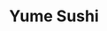 ---
layout: place
title: "Yume Sushi"
permalink: /wisconsin/madison/yume-sushi.html
stateAbbr: WI
stateName: Wisconsin
cityName: Madison
seo:
  name: "Yume Sushi"
  type: Restaurant
  links: https://www.yumesushimadison.com/
description: "Casual eatery serving sushi rolls, noodle dishes & other Japanese staples in simple digs. Yume Sushi serves delicious sushi in Madison, Wisconsin. Try fresh Japanese dishes for a great dining experience. Available for takeout, delivery, lunch, and dinner."
place_id: ChIJJ-zlczZTBogRM3JXw0WwV3I
photos:
  - name: >-
      places/ChIJJ-zlczZTBogRM3JXw0WwV3I/photos/AeeoHcK_JJdvLgM_c5Krw7P8Gl-Dx1AHOifVoRNFg5rxDmpNeIpQPrXxz0VyjptRHKjejuPSurL4SQFaq3PSk3YTh9DbR_6VK8MGXreGwmQH8wFdToCPeptZdQvLdo6ZlixCfFV3NcM4Cfrjrj4_t-RT6xTvKsGbWFDPqv7EnC3A8IoTjqYt6wd7Hj0X7o9nBd3bqgoA1uedARtW1WcDPr7NMrTwddvtAMcmU-bcKM-_bDS0h2SlOyr7P8-cwegTh5zDTrM2qYvA565ABHleYli_2-Dpu1ubxCEZwF1OWtgzLSZPQikNnbGCM1uXSIzeJkEkfHJ4YbY2_Dr-Sr5BcIfUZKo2-HKDiYp_gzLcm-Cwfsdc_6jgR85m6ucrC3pQEatn2XptjwCd1tEhmte-6BQAC07ZeDkd-d_hbYHG9r633zk7mlu1
    widthPx: 4160
    heightPx: 3120
    authorAttributions:
      - displayName: Clint K
        uri: https://maps.google.com/maps/contrib/118198192359078190560
        photoUri: >-
          https://lh3.googleusercontent.com/a-/ALV-UjWUnvAgyfkORzKOvBysQBP02sG-hsI178xoaOr9wLNUWJIcZxSDLw=s100-p-k-no-mo
    flagContentUri: >-
      https://www.google.com/local/imagery/report/?cb_client=maps_api_places.places_api&image_key=!1e10!2sCIHM0ogKEICAgIDuhJn23wE&hl=en-US
    googleMapsUri: >-
      https://www.google.com/maps/place//data=!3m4!1e2!3m2!1sCIHM0ogKEICAgIDuhJn23wE!2e10!4m2!3m1!1s0x8806533673e5ec27:0x7257b045c3577233
  - name: >-
      places/ChIJJ-zlczZTBogRM3JXw0WwV3I/photos/AeeoHcJ_-rAvu3AHKB5Lnjell7I7IJ3cV-Ppcn8qhgiFBvfE3A68KFV6QxO_6SHo8rJaXNv9-OxRPxWnC-Qcrg5vlmt2Q2eOFFkga5QesV0ccDvdx90zDDhsY_ENDz5i16WHYTtyat6-eVH5plv3tsnuCWq9nSws9Uw0jjwcavU6DQ0Rz5Q7uPWvOzX4_8nFkDRCkdfe9kwvIY5B1itZIyX9Z4F_TH3eHNOAHJT0ZtbJlzuGQCf0NxQkJeW1L1TYdQsnzzojRJbktijw3KEqJEqoJ7BPwVHPq56_a90zaVu13OubXL-4KG1Hx0tQweoCZxCUnLQpewI1k0J129cfF8TbDB1Nt03LmIdLkuWcPuviSX_sd1bUQdsWmpuiwVy4Us1JCNQT4R3yTkXen6RQVuN737x2PUSC0kvg91xpgbYgrw4
    widthPx: 3000
    heightPx: 4000
    authorAttributions:
      - displayName: Larry Martin
        uri: https://maps.google.com/maps/contrib/110693471595816034790
        photoUri: >-
          https://lh3.googleusercontent.com/a-/ALV-UjVfgCmB7OEt3iV9pAc6H0lb_9cecAF-srCSuJmGNes4xnxPDhjqIQ=s100-p-k-no-mo
    flagContentUri: >-
      https://www.google.com/local/imagery/report/?cb_client=maps_api_places.places_api&image_key=!1e10!2sCIHM0ogKEICAgICDxYffeA&hl=en-US
    googleMapsUri: >-
      https://www.google.com/maps/place//data=!3m4!1e2!3m2!1sCIHM0ogKEICAgICDxYffeA!2e10!4m2!3m1!1s0x8806533673e5ec27:0x7257b045c3577233
  - name: >-
      places/ChIJJ-zlczZTBogRM3JXw0WwV3I/photos/AeeoHcJcOPmIiB6RvpOuFi2_Q4L0SPv1c4YNEWUcXxHJsNavs1kHoUWrdt7CP0tauUCeOgm3fIw37t1zg0QWUUanElK5x2qev5Xjauua8JLogVSOWRwh155kjEr_fciC6HyvP3HKUBvlJrlTf7c8SC5E86RYTtGhhAj0_lOebYu70gOzq-sZmdqmZtpT6KL-iq0YlJtHDifQRYRPJ4LN0qE6kWXO_XxHtTldRnqGzv7PykPsQB6DV083n4AI7bdtmKCWCAKN0dhvEutivz_2Y4vdio9o9XVX_QDqPcL8JTwujixt1y_SzS7i4h1J4hyajyY5ovngGP6qiPVnjMEMMgYWNxmsPguHcjM8TuN7x6YnJwvuuk3PXOH4GdRPPUuvtmWY6hkl3MPuBQ1_z5hPEs4ryHMPwqoxg0QLy4R2d6ynyZc
    widthPx: 2880
    heightPx: 2160
    authorAttributions:
      - displayName: Traveling with The Lowing's
        uri: https://maps.google.com/maps/contrib/101399628370653296308
        photoUri: >-
          https://lh3.googleusercontent.com/a-/ALV-UjWOj00mZpvj6LJ2OqRh75bqXWVccEIe4QNPrlPwBbkmOMkh5Hz4LQ=s100-p-k-no-mo
    flagContentUri: >-
      https://www.google.com/local/imagery/report/?cb_client=maps_api_places.places_api&image_key=!1e10!2sCIHM0ogKEICAgID69ca2Ww&hl=en-US
    googleMapsUri: >-
      https://www.google.com/maps/place//data=!3m4!1e2!3m2!1sCIHM0ogKEICAgID69ca2Ww!2e10!4m2!3m1!1s0x8806533673e5ec27:0x7257b045c3577233
  - name: >-
      places/ChIJJ-zlczZTBogRM3JXw0WwV3I/photos/AeeoHcJSjfuB0XEh7fPL9nEtbuHk8rm7-v1J0qGMrhinSDXKloqKkLRVJWGZJVd0-xJJ9Ec0zHKohtQRWDYBL0cSYUQLyqNS9tD8lxNsn6yzga5MaGrX226LdhgUPo0h0PBUa1g8kFuOGKYgJm5IEjDJVoin2uu_-5sSmjccQ3CoKziJP2Ex_nfOPb2bRLGL29VmwJirsw-i_JZ4dQ08Byl_zMAhiVOlr6qvYRmA01VRSMoe4L23dJeBMjw4EZAcE3GvY1CdKjjYwf0N161Xxww9Zx3_PbN5hWohvugSVJ1iJLZfukgIntHPr_95Ds0jYlzVxNXdDCtBuHaLG5RTQhmAkyDSMYfVO9YQl8ZNF2mmi-ksNDdk-t97WQaOtJDnwrxhRDiiGbswO_dYo-z0YuCCGl8QnOT5Pb5nYyDXyTu5kIskciVf
    widthPx: 4048
    heightPx: 3036
    authorAttributions:
      - displayName: sarah swanson
        uri: https://maps.google.com/maps/contrib/112440813323112341638
        photoUri: >-
          https://lh3.googleusercontent.com/a-/ALV-UjUqPwymh-TsBi0A5Qet8IF9RtX28nSvgbJmP1iqBJxQmBkXGf-0=s100-p-k-no-mo
    flagContentUri: >-
      https://www.google.com/local/imagery/report/?cb_client=maps_api_places.places_api&image_key=!1e10!2sCIHM0ogKEICAgIDskrDh5gE&hl=en-US
    googleMapsUri: >-
      https://www.google.com/maps/place//data=!3m4!1e2!3m2!1sCIHM0ogKEICAgIDskrDh5gE!2e10!4m2!3m1!1s0x8806533673e5ec27:0x7257b045c3577233
  - name: >-
      places/ChIJJ-zlczZTBogRM3JXw0WwV3I/photos/AeeoHcKjAd-qiobW0rOooGTT1sY44Ix2shApDv5H0MBY54XXERVKMrGjF0W0HUyjwYXI5EA-gDAlJpLY7dinqstMjNKQikCQR29H_RVz5p9WgoSCJCkz589kX1t14-1xytIZATaNvE70RXPgkPFqqIUSFykYxKSe7bu3QOlMXpgu6WGfXLV2Q8SX7wgKbt2CRjYWXWAT2Zi8Hr8fVpi0BGdRA9kFKlmX4S5b2h9AEGU952PhCqReL0o7r8WXSkcW6XPNijzGB-gWuX9ORHcpTFAOS6tIfgKM1m0De9R9K9vHI8M8Vz8L4bxdZ7lVEVk8y7VbP4srrfIOTDJUE8F_XQSYIPTP5uSee8mGeSFPdgjfzUzNaoxRqlsO1BJM4S2H1hTukY2p2dkw7Crz4t4xWv7BbR3knHmEqgy7ugQ-byU464uNRQ
    widthPx: 4032
    heightPx: 1960
    authorAttributions:
      - displayName: Ben Yea
        uri: https://maps.google.com/maps/contrib/118406998785277037123
        photoUri: >-
          https://lh3.googleusercontent.com/a-/ALV-UjVv7r07tR3AyDHOcg9Jr8XwRH-n8A_vQemVb9BrfMRvVlOPbUmeJA=s100-p-k-no-mo
    flagContentUri: >-
      https://www.google.com/local/imagery/report/?cb_client=maps_api_places.places_api&image_key=!1e10!2sCIHM0ogKEICAgICkxpftGA&hl=en-US
    googleMapsUri: >-
      https://www.google.com/maps/place//data=!3m4!1e2!3m2!1sCIHM0ogKEICAgICkxpftGA!2e10!4m2!3m1!1s0x8806533673e5ec27:0x7257b045c3577233
  - name: >-
      places/ChIJJ-zlczZTBogRM3JXw0WwV3I/photos/AeeoHcIoSGsLJEZLZ-fV-sn7rq-uHi09FofdHLPtktDzmbAJdGQXyAkqMB-ThNCtan_Qz1dcl-JnuDgTlr9aDW-tIc4pXnezpfWbeCToFxOIX6SuF2dmxGluUzLKrgXSZxM38PY9utlxclJD7XnLNKlyeAUnilSYzvVudF33WJRYjyQaFvqu5x-Y0IqIXbIHEXMlmiuc_jBLuTX5iFTAhKxAvXMGSUYwmfne2V2hK278Ccecsd-8HDtCK7MIjT_Gysb8MMFhzMDPADL0ixpZstOikOZIaG8Rs2Q04cJGouFyji0laFpWt7wYz2EvFQar_Yz3AwtcOCkCaAyG4AcPy_AQs5I0Ip5Jb3t3dw4DAseSsKm4anj_pnSw5V5yDtQd-lrpdnNtdDYZLB5Mou3eoLf1sx2Y7GktWdJywRZTcioMDR4qGJf2
    widthPx: 3024
    heightPx: 4032
    authorAttributions:
      - displayName: Jeanette Fox
        uri: https://maps.google.com/maps/contrib/111442294857918352417
        photoUri: >-
          https://lh3.googleusercontent.com/a-/ALV-UjWxR3tkDLedDVHa_UJCgM2b5YCSoMyQJ1EoXJTj7cL5sTMXTf8FLA=s100-p-k-no-mo
    flagContentUri: >-
      https://www.google.com/local/imagery/report/?cb_client=maps_api_places.places_api&image_key=!1e10!2sCIHM0ogKEICAgIDKhf-TmwE&hl=en-US
    googleMapsUri: >-
      https://www.google.com/maps/place//data=!3m4!1e2!3m2!1sCIHM0ogKEICAgIDKhf-TmwE!2e10!4m2!3m1!1s0x8806533673e5ec27:0x7257b045c3577233
  - name: >-
      places/ChIJJ-zlczZTBogRM3JXw0WwV3I/photos/AeeoHcKkghrOMhon3Rke2g_KWIX9sYYVZuStZdoIKiTAddjoSpe4jEXjYnXl7zs8IhrNyfl686ZsxMAOpmbis7Jj7Lwlfz1StaQ66kWiTyZew0fOxAktG9ve_rxv5Uatj7cJo9K5QaUYQY32MJuhk5-HeC1KlxJFmGwjEtiVJCO4Xuyjd8-NhodWzxVR9aiQXC3DbWbN7sMBZeNbvjzQ-mApCrIj7kEHAtx-YTtpq75tcE6xgo7LVPxh1dk6TkYfRKiK3aEYbjQYzPVY2v9F84q2IG_gPY-rl1C5UATzT5oNROGpMmuPhs-5ChklndjCxqL_iDJjKBxHT8zhM4AHxsFnZJlgX_7tWLKEN21jxYHrXvtxgxESVoTXLAaFQHG1NXXFjrXInn0FJeQr80cIF9sS4_uKuttc1wgpx4nggtjEEDg
    widthPx: 4032
    heightPx: 3024
    authorAttributions:
      - displayName: Yining Dai
        uri: https://maps.google.com/maps/contrib/103891930984728309497
        photoUri: >-
          https://lh3.googleusercontent.com/a-/ALV-UjVd_sQrn6STIPexd9sPrlEQG2_yl_8iKQtaf8zdwtCdsInN2qn8=s100-p-k-no-mo
    flagContentUri: >-
      https://www.google.com/local/imagery/report/?cb_client=maps_api_places.places_api&image_key=!1e10!2sCIHM0ogKEICAgIDC0urVdw&hl=en-US
    googleMapsUri: >-
      https://www.google.com/maps/place//data=!3m4!1e2!3m2!1sCIHM0ogKEICAgIDC0urVdw!2e10!4m2!3m1!1s0x8806533673e5ec27:0x7257b045c3577233
  - name: >-
      places/ChIJJ-zlczZTBogRM3JXw0WwV3I/photos/AeeoHcKXUsqcP75GTLTU-F-d2shMRP70JIuUyVvqRhHS5rh2wct1m9xgvL0G09706mFE_VvaC6ePVoLDrEinUj-XQDPFkXYQHAhbc6YBmH2JI8yKkm05Z_vax4Dbp8BzF_A6nw02AMS0s2TsNrmZEkidq2c13FxltDwmGXMra4corh-KSS3qQl9e9VOQX3rKR7fhzhtQPYMuppqCnvoRbW69rfhZFd3w8E4hVWDSzfHV8wUkencn42rqhTuQ5qAjfFeLy5RIgYzLZA-2xESWs2_tJI30kNeGUCV_YSBxHakeCwbLHNTp05tCh9SniPXTj2PFnWK4WT9IWsEXkmtTTmefJZ1MSh35FZE7d6o_5KFQj-0zAXUd2dIO-jwUP7_9R_v4cpiedng-Dk0MoR67bInLViOsnu2ukwQ_ayuXfGwwmq8
    widthPx: 3024
    heightPx: 4032
    authorAttributions:
      - displayName: Venecia Rollins
        uri: https://maps.google.com/maps/contrib/109850026938122322264
        photoUri: >-
          https://lh3.googleusercontent.com/a-/ALV-UjVWYq-rPB9IlElv2Ld8luYE0T-LIIvqR9T8p8Ow5EZeuGP2pwxm8A=s100-p-k-no-mo
    flagContentUri: >-
      https://www.google.com/local/imagery/report/?cb_client=maps_api_places.places_api&image_key=!1e10!2sCIHM0ogKEICAgICk3JLObA&hl=en-US
    googleMapsUri: >-
      https://www.google.com/maps/place//data=!3m4!1e2!3m2!1sCIHM0ogKEICAgICk3JLObA!2e10!4m2!3m1!1s0x8806533673e5ec27:0x7257b045c3577233
  - name: >-
      places/ChIJJ-zlczZTBogRM3JXw0WwV3I/photos/AeeoHcK739rLtGTFWqnM_s3bjnDwU3kJKDe93-4w1bGVnYqpUzx2K1SucBHLWrRudG5FsIX69iOUh6_Fr__Z6nNs0Mp2Bmp_C0HOz6_h2WBLAcc9iN6K0eKzsH7wpaEWjoWHOZBsaSmsC4kNrdARhfgFGO_meoSSwapOk-ZnGWZ5YKTWfAbmtMAcTSmke9ALlA8clS6efYkhGXsGysU-W9T5LhJ0k460FU1D3n1MbUAMPGDSifEA-OXjffqjyHQs6IThlmB20ziDBqwSS7iIV6M1QTPMd38AVx32tPhUDRG2hNO3uf-83f7fbsY3oaBOcz1rbF4WftHsKbIRvB9PuiAL83TvldbKXP9-V-QKB-azFLeIwrfgkRhpMJEajMWg8_ApZ3XYeToihVrCjcvwJcizwJ75mTV_Nht3zgRVgDV_cdLh-_Y
    widthPx: 3822
    heightPx: 3120
    authorAttributions:
      - displayName: Michele Michelotto
        uri: https://maps.google.com/maps/contrib/112433583357697514751
        photoUri: >-
          https://lh3.googleusercontent.com/a-/ALV-UjXIDx6AEwkOxyp60vBbPIli-jt-cJmYdpMTCkKVNCXPEstF0YNt=s100-p-k-no-mo
    flagContentUri: >-
      https://www.google.com/local/imagery/report/?cb_client=maps_api_places.places_api&image_key=!1e10!2sCIHM0ogKEICAgICEvfq-8QE&hl=en-US
    googleMapsUri: >-
      https://www.google.com/maps/place//data=!3m4!1e2!3m2!1sCIHM0ogKEICAgICEvfq-8QE!2e10!4m2!3m1!1s0x8806533673e5ec27:0x7257b045c3577233
  - name: >-
      places/ChIJJ-zlczZTBogRM3JXw0WwV3I/photos/AeeoHcLru7TISg3g0S9ZPOW9GjQfC2SWbZGs5P53XjuSgVS92BXqZHLd_W4DCY-5LfwZ0YkOt0KroeX3a5V2XsVTujqodw6dYdx3c8eXMp0IBgn9jQL3add9iNbRQofSyp3gyQ8zD6_H1ySbOjlVKM8dPFnnNa2-3V94JMRujF63LPJ-vA05K7302mgB-HKZs1tN8y7NQCDQmujT9e48PdOkAMEOBw6QIXqfDdVE6GyLeA4QQqMdm2_BdGIcrAA03fr3WlzEl2SXf8WzedwicIk3fXyepXwDGHhCZR8uCF4aljocCf6azk5OXxKh0v-SAdbVXhv30KZ8HTvh_3pt4WQfq_TEzKTPrVsVFjbAtMEr8qyGhbhiBqkvF3jr52G0qcq9wiByrgYVnNSMgo5wT8Dn3OLKWqHmVKC1ZEgyg6a-FYpuSg
    widthPx: 1080
    heightPx: 1920
    authorAttributions:
      - displayName: ivandi edward
        uri: https://maps.google.com/maps/contrib/108647664467188952123
        photoUri: >-
          https://lh3.googleusercontent.com/a-/ALV-UjXsH8Ho5w4xPVS0dCVqzgR4c_WcL6PDv-iSt2Hhzn6z7OIQVlo=s100-p-k-no-mo
    flagContentUri: >-
      https://www.google.com/local/imagery/report/?cb_client=maps_api_places.places_api&image_key=!1e10!2sCIHM0ogKEICAgICOismsZg&hl=en-US
    googleMapsUri: >-
      https://www.google.com/maps/place//data=!3m4!1e2!3m2!1sCIHM0ogKEICAgICOismsZg!2e10!4m2!3m1!1s0x8806533673e5ec27:0x7257b045c3577233
address: 449 State St 2nd floor, Madison, WI 53703, USA
street: 449 State St 2nd floor
city: Madison
state: WI
zip: '53703'
country: USA
neighborhood: null
latitude: '43.074645'
longitude: '-89.393460'
accessibility_options:
  wheelchairAccessibleRestroom: true
business_status: OPERATIONAL
name: Yume Sushi
google_maps_links:
  directionsUri: >-
    https://www.google.com/maps/dir//''/data=!4m7!4m6!1m1!4e2!1m2!1m1!1s0x8806533673e5ec27:0x7257b045c3577233!3e0
  placeUri: https://maps.google.com/?cid=8239247856974131763
  writeAReviewUri: >-
    https://www.google.com/maps/place//data=!4m3!3m2!1s0x8806533673e5ec27:0x7257b045c3577233!12e1
  reviewsUri: >-
    https://www.google.com/maps/place//data=!4m4!3m3!1s0x8806533673e5ec27:0x7257b045c3577233!9m1!1b1
  photosUri: >-
    https://www.google.com/maps/place//data=!4m3!3m2!1s0x8806533673e5ec27:0x7257b045c3577233!10e5
primary_type: Japanese Restaurant
opening_hours:
  regular: null
  current: null
secondary_opening_hours:
  regular:
    weekdayDescriptions: null
    type: null
  current:
    weekdayDescriptions: null
    type: null
phone: (608) 255-5020
price_level: PRICE_LEVEL_MODERATE
price_range: $10 &ndash; $20
rating: '4.0'
rating_count: 240
website: https://www.yumesushimadison.com/
reviews:
  - name: >-
      places/ChIJJ-zlczZTBogRM3JXw0WwV3I/reviews/ChZDSUhNMG9nS0VJQ0FnSUNkbGR6cWVBEAE
    relativePublishTimeDescription: a year ago
    rating: 5
    text:
      text: >-
        I love this place, I go here all the time, great for takeout or dine-in.
        It’s never too crowded and we are always seated right away. Service is
        fast and friendly. It feels like a little secret on the second floor.


        I’m no sushi connoisseur but I love the dragonfly roll and the philly
        roll.


        Definitely a good place to get sushi if you want a place that makes it
        fast, fresh, affordable and delish :) I’ve gone to Red a couple times
        but honestly I’d rather go here.
      languageCode: en
    originalText:
      text: >-
        I love this place, I go here all the time, great for takeout or dine-in.
        It’s never too crowded and we are always seated right away. Service is
        fast and friendly. It feels like a little secret on the second floor.


        I’m no sushi connoisseur but I love the dragonfly roll and the philly
        roll.


        Definitely a good place to get sushi if you want a place that makes it
        fast, fresh, affordable and delish :) I’ve gone to Red a couple times
        but honestly I’d rather go here.
      languageCode: en
    authorAttribution:
      displayName: Linnea Edwards
      uri: https://www.google.com/maps/contrib/108769392994623885113/reviews
      photoUri: >-
        https://lh3.googleusercontent.com/a-/ALV-UjWi1KbqL3SbGWr4VHYGrh0RBlIa2QezjPPVkbf361nduvoJFeo=s128-c0x00000000-cc-rp-mo
    publishTime: '2024-02-16T22:11:43.713034Z'
    flagContentUri: >-
      https://www.google.com/local/review/rap/report?postId=ChZDSUhNMG9nS0VJQ0FnSUNkbGR6cWVBEAE&d=17924085&t=1
    googleMapsUri: >-
      https://www.google.com/maps/reviews/data=!4m6!14m5!1m4!2m3!1sChZDSUhNMG9nS0VJQ0FnSUNkbGR6cWVBEAE!2m1!1s0x8806533673e5ec27:0x7257b045c3577233
  - name: >-
      places/ChIJJ-zlczZTBogRM3JXw0WwV3I/reviews/ChZDSUhNMG9nS0VJQ0FnTURBcmRtdGF3EAE
    relativePublishTimeDescription: 2 months ago
    rating: 1
    text:
      text: >-
        Some of the worst sushi Madison has to offer. $14 for a 5-piece spider
        roll with no fish & half cooked shrimp tails. Not to mention the
        possibly spoiled salmon on the Fantastic roll (terrible name for the
        roll as it was far from fantastic). The salmon had a very pungent, fishy
        taste & smell. By the looks of other reviews, I’ll most likely be sick
        when I wake up as other reviewers have reported food poisoning the next
        day. Do yourself a favor and eat at Fin Sushi off of Junction Road.
      languageCode: en
    originalText:
      text: >-
        Some of the worst sushi Madison has to offer. $14 for a 5-piece spider
        roll with no fish & half cooked shrimp tails. Not to mention the
        possibly spoiled salmon on the Fantastic roll (terrible name for the
        roll as it was far from fantastic). The salmon had a very pungent, fishy
        taste & smell. By the looks of other reviews, I’ll most likely be sick
        when I wake up as other reviewers have reported food poisoning the next
        day. Do yourself a favor and eat at Fin Sushi off of Junction Road.
      languageCode: en
    authorAttribution:
      displayName: Nikyle Braxton (Kyle)
      uri: https://www.google.com/maps/contrib/108284501681888630056/reviews
      photoUri: >-
        https://lh3.googleusercontent.com/a-/ALV-UjXGh7LBs3Cf6PhZEFCTd7EQINKj4LCyHilOHqy3fg7gAX_Q0YkU=s128-c0x00000000-cc-rp-mo
    publishTime: '2025-02-11T04:19:01.986672Z'
    flagContentUri: >-
      https://www.google.com/local/review/rap/report?postId=ChZDSUhNMG9nS0VJQ0FnTURBcmRtdGF3EAE&d=17924085&t=1
    googleMapsUri: >-
      https://www.google.com/maps/reviews/data=!4m6!14m5!1m4!2m3!1sChZDSUhNMG9nS0VJQ0FnTURBcmRtdGF3EAE!2m1!1s0x8806533673e5ec27:0x7257b045c3577233
  - name: >-
      places/ChIJJ-zlczZTBogRM3JXw0WwV3I/reviews/ChZDSUhNMG9nS0VJQ0FnSUN2bDdfcmNREAE
    relativePublishTimeDescription: 3 months ago
    rating: 1
    text:
      text: >-
        Got food poisoning from salmon roll. Look at this dude. Been ordering
        from here for a long time. Am stopping my business tho, ain’t no way
        that 9$ roll was worth the suffering I’m going through right now.
      languageCode: en
    originalText:
      text: >-
        Got food poisoning from salmon roll. Look at this dude. Been ordering
        from here for a long time. Am stopping my business tho, ain’t no way
        that 9$ roll was worth the suffering I’m going through right now.
      languageCode: en
    authorAttribution:
      displayName: Arianna Reiter
      uri: https://www.google.com/maps/contrib/107001336629891459472/reviews
      photoUri: >-
        https://lh3.googleusercontent.com/a-/ALV-UjWB5OfF8rQo5sRWgUgkVOhLIwhKX2feiLbx6_ZLftA0P5wxRwI=s128-c0x00000000-cc-rp-mo
    publishTime: '2024-12-15T14:52:12.223038Z'
    flagContentUri: >-
      https://www.google.com/local/review/rap/report?postId=ChZDSUhNMG9nS0VJQ0FnSUN2bDdfcmNREAE&d=17924085&t=1
    googleMapsUri: >-
      https://www.google.com/maps/reviews/data=!4m6!14m5!1m4!2m3!1sChZDSUhNMG9nS0VJQ0FnSUN2bDdfcmNREAE!2m1!1s0x8806533673e5ec27:0x7257b045c3577233
  - name: >-
      places/ChIJJ-zlczZTBogRM3JXw0WwV3I/reviews/ChdDSUhNMG9nS0VJQ0FnSUQ2OWNhMnF3RRAB
    relativePublishTimeDescription: 3 years ago
    rating: 5
    text:
      text: >-
        Nice sushi place in cool area...


        Miso soup is good I try many place they always too salty for me but this
        place is not.


        Sushi is good..ramen is a little bit taste less for me tempura is good.


        They floor is sticky...but over all is clean.


        Staff is ok...price is ok..portion is ok.
      languageCode: en
    originalText:
      text: >-
        Nice sushi place in cool area...


        Miso soup is good I try many place they always too salty for me but this
        place is not.


        Sushi is good..ramen is a little bit taste less for me tempura is good.


        They floor is sticky...but over all is clean.


        Staff is ok...price is ok..portion is ok.
      languageCode: en
    authorAttribution:
      displayName: Traveling with The Lowing's
      uri: https://www.google.com/maps/contrib/101399628370653296308/reviews
      photoUri: >-
        https://lh3.googleusercontent.com/a-/ALV-UjWOj00mZpvj6LJ2OqRh75bqXWVccEIe4QNPrlPwBbkmOMkh5Hz4LQ=s128-c0x00000000-cc-rp-mo-ba5
    publishTime: '2021-10-07T01:32:20.070110Z'
    flagContentUri: >-
      https://www.google.com/local/review/rap/report?postId=ChdDSUhNMG9nS0VJQ0FnSUQ2OWNhMnF3RRAB&d=17924085&t=1
    googleMapsUri: >-
      https://www.google.com/maps/reviews/data=!4m6!14m5!1m4!2m3!1sChdDSUhNMG9nS0VJQ0FnSUQ2OWNhMnF3RRAB!2m1!1s0x8806533673e5ec27:0x7257b045c3577233
  - name: >-
      places/ChIJJ-zlczZTBogRM3JXw0WwV3I/reviews/ChdDSUhNMG9nS0VJQ0FnSURDMHVyVjF3RRAB
    relativePublishTimeDescription: 4 years ago
    rating: 5
    text:
      text: >-
        One of my favorite sushi places in Madison! Found them on doordash and
        have been ordering from them ever since. My family usually does the $55
        party tray, it comes with 8 rolls that are chef’s choice and they’re all
        really good. The fish is fresh and every roll is unique and delicious.
        The price is unbeatable. Other sushi places are usually around $16 for
        one special roll, and this party tray comes with 2 special rolls and 6
        regular rolls.
      languageCode: en
    originalText:
      text: >-
        One of my favorite sushi places in Madison! Found them on doordash and
        have been ordering from them ever since. My family usually does the $55
        party tray, it comes with 8 rolls that are chef’s choice and they’re all
        really good. The fish is fresh and every roll is unique and delicious.
        The price is unbeatable. Other sushi places are usually around $16 for
        one special roll, and this party tray comes with 2 special rolls and 6
        regular rolls.
      languageCode: en
    authorAttribution:
      displayName: Yining Dai
      uri: https://www.google.com/maps/contrib/103891930984728309497/reviews
      photoUri: >-
        https://lh3.googleusercontent.com/a-/ALV-UjVd_sQrn6STIPexd9sPrlEQG2_yl_8iKQtaf8zdwtCdsInN2qn8=s128-c0x00000000-cc-rp-mo-ba4
    publishTime: '2020-09-20T20:29:39.823061Z'
    flagContentUri: >-
      https://www.google.com/local/review/rap/report?postId=ChdDSUhNMG9nS0VJQ0FnSURDMHVyVjF3RRAB&d=17924085&t=1
    googleMapsUri: >-
      https://www.google.com/maps/reviews/data=!4m6!14m5!1m4!2m3!1sChdDSUhNMG9nS0VJQ0FnSURDMHVyVjF3RRAB!2m1!1s0x8806533673e5ec27:0x7257b045c3577233
parking_options:
  freeStreetParking: true
  valetParking: false
payment_options:
  acceptsCreditCards: true
  acceptsDebitCards: true
  acceptsCashOnly: false
  acceptsNfc: true
allow_dogs: null
curbside_pickup: null
delivery: true
dine_in: true
good_for_children: null
good_for_groups: null
good_for_sports: false
live_music: false
menu_for_children: true
outdoor_seating: null
reservable: true
restroom: true
serves_beer: true
serves_breakfast: false
serves_brunch: false
serves_cocktails: true
serves_coffee: false
serves_dinner: true
serves_dessert: true
serves_lunch: true
serves_vegetarian_food: null
serves_wine: true
takeout: true
summary: >-
  Casual eatery serving sushi rolls, noodle dishes & other Japanese staples in
  simple digs.

---